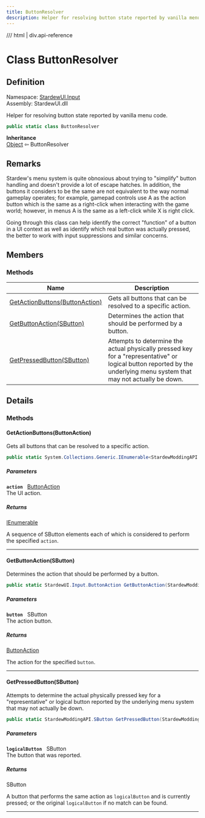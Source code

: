 ```yaml
---
title: ButtonResolver
description: Helper for resolving button state reported by vanilla menu code.
---
```


<link rel="stylesheet" href="/StardewUI/stylesheets/reference.css" />

/// html | div.api-reference

# Class ButtonResolver

## Definition

<div class="api-definition" markdown>

Namespace: [StardewUI.Input](index.md)  
Assembly: StardewUI.dll  

</div>

Helper for resolving button state reported by vanilla menu code.

```cs
public static class ButtonResolver
```

**Inheritance**  
[Object](https://learn.microsoft.com/en-us/dotnet/api/system.object) ⇦ ButtonResolver

## Remarks

Stardew's menu system is quite obnoxious about trying to "simplify" button handling and doesn't provide a lot of escape hatches. In addition, the buttons it considers to be the same are not equivalent to the way normal gameplay operates; for example, gamepad controls use A as the action button which is the same as a right-click when interacting with the game world; however, in menus A is the same as a left-click while X is right click. 

 Going through this class can help identify the correct "function" of a button in a UI context as well as identify which real button was actually pressed, the better to work with input suppressions and similar concerns.

## Members

### Methods

 | Name | Description |
| --- | --- |
| [GetActionButtons(ButtonAction)](#getactionbuttonsbuttonaction) | Gets all buttons that can be resolved to a specific action. | 
| [GetButtonAction(SButton)](#getbuttonactionsbutton) | Determines the action that should be performed by a button. | 
| [GetPressedButton(SButton)](#getpressedbuttonsbutton) | Attempts to determine the actual physically pressed key for a "representative" or logical button reported by the underlying menu system that may not actually be down. | 

## Details

### Methods

#### GetActionButtons(ButtonAction)

Gets all buttons that can be resolved to a specific action.

```cs
public static System.Collections.Generic.IEnumerable<StardewModdingAPI.SButton> GetActionButtons(StardewUI.Input.ButtonAction action);
```

##### Parameters

**`action`** &nbsp; [ButtonAction](buttonaction.md)  
The UI action.

##### Returns

[IEnumerable](https://learn.microsoft.com/en-us/dotnet/api/system.collections.generic.ienumerable-1)<SButton>

  A sequence of SButton elements each of which is considered to perform the specified `action`.

-----

#### GetButtonAction(SButton)

Determines the action that should be performed by a button.

```cs
public static StardewUI.Input.ButtonAction GetButtonAction(StardewModdingAPI.SButton button);
```

##### Parameters

**`button`** &nbsp; SButton  
The action button.

##### Returns

[ButtonAction](buttonaction.md)

  The action for the specified `button`.

-----

#### GetPressedButton(SButton)

Attempts to determine the actual physically pressed key for a "representative" or logical button reported by the underlying menu system that may not actually be down.

```cs
public static StardewModdingAPI.SButton GetPressedButton(StardewModdingAPI.SButton logicalButton);
```

##### Parameters

**`logicalButton`** &nbsp; SButton  
The button that was reported.

##### Returns

SButton

  A button that performs the same action as `logicalButton` and is currently pressed; or the original `logicalButton` if no match can be found.

-----

